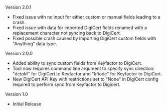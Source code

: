 Version 2.0.1
- Fixed issue with no input for either custom or manual fields leading to a crash.
- Fixed issue with data for imported DigiCert fields renamed with a replacement character not syncing back to DigiCert.
- Fixed possible crash caused by importing DigiCert custom fields with "Anything" data type.

Version 2.0.0

- Added ability to sync custom fields from Keyfactor to DigiCert.
- Tool now requires command line argument to specify sync direction: "dctokf" for DigiCert to Keyfactor and "kftodc" for Keyfactor to DigiCert.
- New DigiCert API Key with restrictions set to "None" in DigiCert config required to perform sync from Keyfactor to Digicert.

Version 1.0

- Initial Release
